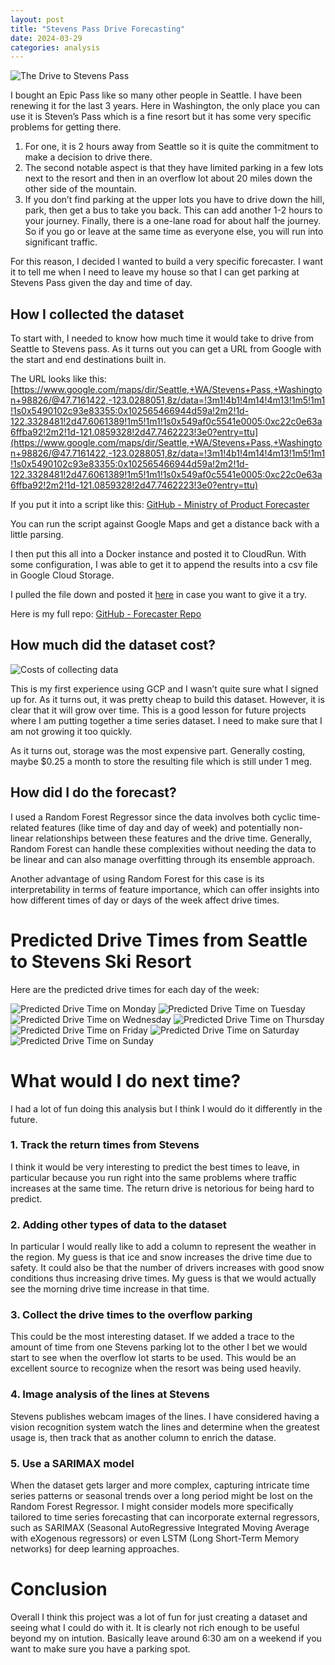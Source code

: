 ```yaml
---
layout: post
title: "Stevens Pass Drive Forecasting"
date: 2024-03-29
categories: analysis
---
```


![The Drive to Stevens Pass](/assets/images/drive_time_charts/drive_map.png)

I bought an Epic Pass like so many other people in Seattle. I have been renewing it for the last 3 years. Here in Washington, the only place you can use it is Steven’s Pass which is a fine resort but it has some very specific problems for getting there.
1. For one, it is 2 hours away from Seattle so it is quite the commitment to make a decision to drive there.
2. The second notable aspect is that they have limited parking in a few lots next to the resort and then in an overflow lot about 20 miles down the other side of the mountain.
3. If you don’t find parking at the upper lots you have to drive down the hill, park, then get a bus to take you back. This can add another 1-2 hours to your journey. Finally, there is a one-lane road for about half the journey. So if you go or leave at the same time as everyone else, you will run into significant traffic.

For this reason, I decided I wanted to build a very specific forecaster. I want it to tell me when I need to leave my house so that I can get parking at Stevens Pass given the day and time of day.

## How I collected the dataset

To start with, I needed to know how much time it would take to drive from Seattle to Stevens pass. As it turns out you can get a URL from Google with the start and end destinations built in.

The URL looks like this: [https://www.google.com/maps/dir/Seattle,+WA/Stevens+Pass,+Washington+98826/@47.7161422,-123.0288051,8z/data=!3m1!4b1!4m14!4m13!1m5!1m1!1s0x5490102c93e83355:0x102565466944d59a!2m2!1d-122.3328481!2d47.6061389!1m5!1m1!1s0x549af0c5541e0005:0xc22c0e63a6ffba92!2m2!1d-121.0859328!2d47.7462223!3e0?entry=ttu](https://www.google.com/maps/dir/Seattle,+WA/Stevens+Pass,+Washington+98826/@47.7161422,-123.0288051,8z/data=!3m1!4b1!4m14!4m13!1m5!1m1!1s0x5490102c93e83355:0x102565466944d59a!2m2!1d-122.3328481!2d47.6061389!1m5!1m1!1s0x549af0c5541e0005:0xc22c0e63a6ffba92!2m2!1d-121.0859328!2d47.7462223!3e0?entry=ttu)

If you put it into a script like this: [GitHub - Ministry of Product Forecaster](https://github.com/Ministry-of-Product/forecaster/blob/main/gcs-docker-forecaster/main.py)

You can run the script against Google Maps and get a distance back with a little parsing.

I then put this all into a Docker instance and posted it to CloudRun. With some configuration, I was able to get it to append the results into a csv file in Google Cloud Storage.

I pulled the file down and posted it [here](https://github.com/Ministry-of-Product/forecaster/blob/main/gcs-docker-forecaster/steventime.csv) in case you want to give it a try.

Here is my full repo: [GitHub - Forecaster Repo](https://github.com/Ministry-of-Product/forecaster)

## How much did the dataset cost?

![Costs of collecting data](/assets/images/drive_time_charts/costs.png)

This is my first experience using GCP and I wasn’t quite sure what I signed up for. As it turns out, it was pretty cheap to build this dataset. However, it is clear that it will grow over time. This is a good lesson for future projects where I am putting together a time series dataset. I need to make sure that I am not growing it too quickly.

As it turns out, storage was the most expensive part. Generally costing, maybe $0.25 a month to store the resulting file which is still under 1 meg.

## How did I do the forecast?
I used a Random Forest Regressor since the data involves both cyclic time-related features (like time of day and day of week) and potentially non-linear relationships between these features and the drive time. Generally, Random Forest can handle these complexities without needing the data to be linear and can also manage overfitting through its ensemble approach.

Another advantage of using Random Forest for this case is its interpretability in terms of feature importance, which can offer insights into how different times of day or days of the week affect drive times.

# Predicted Drive Times from Seattle to Stevens Ski Resort

Here are the predicted drive times for each day of the week:

![Predicted Drive Time on Monday](/assets/images/drive_time_charts/drive_time_monday.png)
![Predicted Drive Time on Tuesday](/assets/images/drive_time_charts/drive_time_tuesday.png)
![Predicted Drive Time on Wednesday](/assets/images/drive_time_charts/drive_time_wednesday.png)
![Predicted Drive Time on Thursday](/assets/images/drive_time_charts/drive_time_thursday.png)
![Predicted Drive Time on Friday](/assets/images/drive_time_charts/drive_time_friday.png)
![Predicted Drive Time on Saturday](/assets/images/drive_time_charts/drive_time_saturday.png)
![Predicted Drive Time on Sunday](/assets/images/drive_time_charts/drive_time_sunday.png)

# What would I do next time?
I had a lot of fun doing this analysis but I think I would do it differently in the future. 


### 1. Track the return times from Stevens
I think it would be very interesting to predict the best times to leave, in particular because you run right into the same problems where traffic increases at the same time. The return drive is netorious for being hard to predict.

### 2. Adding other types of data to the dataset
In particular I would really like to add a column to represent the weather in the region. My guess is that ice and snow increases the drive time due to safety. It could also be that the number of drivers increases with good snow conditions thus increasing drive times. My guess is that we would actually see the morning drive time increase in that time.

### 3. Collect the drive times to the overflow parking
This could be the most interesting dataset. If we added a trace to the amount of time from one Stevens parking lot to the other I bet we would start to see when the overflow lot starts to be used. This would be an excellent source to recognize when the resort was being used heavily.

### 4. Image analysis of the lines at Stevens
Stevens publishes webcam images of the lines. I have considered having a vision recognition system watch the lines and determine when the greatest usage is, then track that as another column to enrich the datase.

### 5. Use a SARIMAX model
When the dataset gets larger and more complex, capturing intricate time series patterns or seasonal trends over a long period might be lost on the Random Forest Regressor. I might consider models more specifically tailored to time series forecasting that can incorporate external regressors, such as SARIMAX (Seasonal AutoRegressive Integrated Moving Average with eXogenous regressors) or even LSTM (Long Short-Term Memory networks) for deep learning approaches.


# Conclusion
Overall I think this project was a lot of fun for just creating a dataset and seeing what I could do with it. It is clearly not rich enough to be useful beyond my on intution. Basically leave around 6:30 am on a weekend if you want to make sure you have a parking spot.

